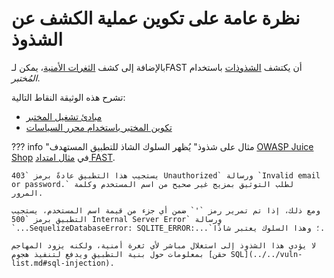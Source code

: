 [doc-fuzzer-internals]:         fuzzer-internals.md
[doc-fuzzer-configuration]:     fuzzer-configuration.md              

[gl-vuln]:                      ../../terms-glossary.md#vulnerability
[gl-anomaly]:                   ../../terms-glossary.md#anomaly

# نظرة عامة على تكوين عملية الكشف عن الشذوذ

بالإضافة إلى كشف [الثغرات الأمنية][gl-vuln]، يمكن لـFAST أن يكتشف [الشذوذات][gl-anomaly] باستخدام *المُختبر*.

تشرح هذه الوثيقة النقاط التالية:

* [مبادئ تشغيل المختبر][doc-fuzzer-internals]
* [تكوين المختبر باستخدام محرر السياسات][doc-fuzzer-configuration]

??? info "مثال على شذوذ"
    يُظهر السلوك الشاذ للتطبيق المستهدف [OWASP Juice Shop](https://www.owasp.org/www-project-juice-shop/) في [مثال امتداد FAST](../../dsl/extensions-examples/mod-extension.md).

    يستجيب هذا التطبيق عادةً برمز `403 Unauthorized` ورسالة `Invalid email or password.` لطلب التوثيق بمزيج غير صحيح من اسم المستخدم وكلمة المرور.

    ومع ذلك، إذا تم تمرير رمز `'` ضمن أي جزء من قيمة اسم المستخدم، يستجيب التطبيق برمز `500 Internal Server Error` ورسالة `...SequelizeDatabaseError: SQLITE_ERROR:...`؛ وهذا السلوك يعتبر شاذًا.

    لا يؤدي هذا الشذوذ إلى استغلال مباشر لأي ثغرة أمنية، ولكنه يزود المهاجم بمعلومات حول بنية التطبيق ويدفع لتنفيذ هجوم [حقن SQL](../../vuln-list.md#sql-injection).